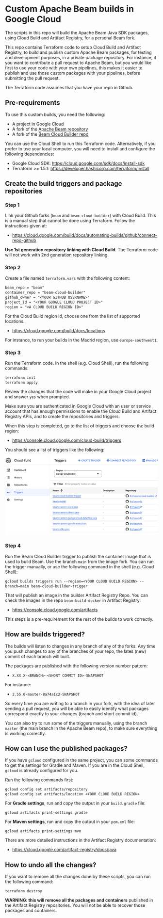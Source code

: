 # Custom Apache Beam builds in Google Cloud

The scripts in this repo will build the Apache Beam Java SDK packages, using Cloud Build and
Artifact Registry, for a personal Beam fork.

This repo contains Terraform code to setup Cloud Build and Artifact Registry, to build and publish
custom Apache Beam packages, for testing and development purposes, in a private package repository.
For instance, if you want to contribute a pull request to Apache Beam, but you would like first to
use your code with your own pipelines, this makes it easier to publish and use those custom packages
with your pipelines, before submitting the pull request.

The Terraform code assumes that you have your repo in Github.

## Pre-requirements

To use this custom builds, you need the following:

- A project in Google Cloud
- A fork of the [Apache Beam repository](https://github.com/apache/beam)
- A fork of the [Beam Cloud Builder repo](https://github.com/iht/beam-cloud-builder)

You can use the Cloud Shell to run this Terraform code. Alternatively, if you prefer to use your
local computer, you will need to install and configure the following dependencies:

- Google Cloud SDK: <https://cloud.google.com/sdk/docs/install-sdk>
- Terraform >= 1.5.1: <https://developer.hashicorp.com/terraform/install>

## Create the build triggers and package repositories

### Step 1

Link your Github forks (`beam` and `beam-cloud-builder`) with Cloud Build. This is a manual step
that cannot be done using Terraform. Follow the instructions given at:

- <https://cloud.google.com/build/docs/automating-builds/github/connect-repo-github>

**Use 1st generation repository linking with Cloud Build**. The Terraform code will not work with
2nd generation repository linking.

### Step 2

Create a file named `terraform.vars` with the following content:

```hcl
beam_repo = "beam"
container_repo = "beam-cloud-builder"
github_owner = "<YOUR GITHUB USERNAME>"
project_id = "<YOUR GOOGLE CLOUD PROJECT ID>"
region = "<A CLOUD BUILD REGION ID>"
```

For the Cloud Build region id, choose one from the list of supported locations.

- <https://cloud.google.com/build/docs/locations>

For instance, to run your builds in the Madrid region, use `europe-southwest1`.

### Step 3

Run the Terraform code. In the shell (e.g. Cloud Shell), run the following commands:

```shell
terraform init
terraform apply
```

Review the changes that the code will make in your Google Cloud project and snswer `yes` when
prompted.

Make sure you are authenticated in Google Cloud with an user or service
account that has enough permissions to enable the Cloud Build and Artifact Registry APIs, and to
create the repositories and triggers.

When this step is completed, go to the list of triggers and choose the build region:

- <https://console.cloud.google.com/cloud-build/triggers>

You should see a list of triggers like the following:

![List of triggers in Cloud Build](./imgs/triggers.png)

### Step 4

Run the Beam Cloud Builder trigger to publish the container image that is used to build Beam. Use
the branch `main` from the image fork. You can run the trigger manually, or use the following
command in the shell (e.g. Cloud Shell):

```shell
gcloud builds triggers run --region=<YOUR CLOUD BUILD REGION> --branch=main beam-cloud-builder-trigger
```

That will publish an image in the builder Artifact Registry Repo. You can check the images in the
repo `beam-build-docker` in Artifact Registry:

- <https://console.cloud.google.com/artifacts>

This steps is a pre-requirement for the rest of the builds to work correctly.

## How are builds triggered?

The builds will listen to changes in any branch of any of the forks. Any time you push changes to
any of the branches of your repo, the lates (new) commit of each branch will built.

The packages are published with the following version number pattern:

- `X.XX.X-<BRANCH>-<SHORT COMMIT ID>-SNAPSHOT`

For instance:

- `2.55.0-master-8a74a1c2-SNAPSHOT`

So every time you are writing to a branch in your fork, with the idea of later sending a pull
request, you will be able to easily identify what packages correspond exactly to your changes
(branch and short commit id).

You can also try to run some of the triggers manually, using the branch `master` (the main branch
in the Apache Beam repo), to make sure everything is working correctly.

## How can I use the published packages?

If you have `gcloud` configured in the same project, you can some commands to get the settings for
Gradle and Maven. If you are in the Cloud Shell, `gcloud` is already configured for you.

Run the following commands first:

```shell
gcloud config set artifacts/repository
gcloud config set artifacts/location <YOUR CLOUD BUILD REGION>
```

For **Gradle settings**, run and copy the output in your `build.gradle` file:

```shell
gcloud artifacts print-settings gradle
```

For **Maven settings**, run and copy the output in your `pom.xml` file:

```shell
gcloud artifacts print-settings mvn
```

There are more detailed instructions in the Artifact Registry documentation:

- <https://cloud.google.com/artifact-registry/docs/java>

## How to undo all the changes?

If you want to remove all the changes done by these scripts, you can run the following command:

```shell
terraform destroy
```

**WARNING: this will remove all the packages and containers** published in the Artifact Registry
repositories. You will not be able to recover those packages and containers.
